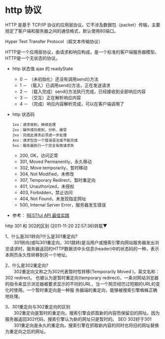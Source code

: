 # http 协议

HTTP 是基于 TCP/IP 协议的应用层协议。它不涉及数据包（packet）传输，主要规定了客户端和服务器之间的通信格式，默认使用80端口。

Hyper Text Transfer Protocol（超文本传输协议）
  
  HTTP是一个应用层协议，由请求和响应构成，是一个标准的客户端服务器模型。HTTP是一个无状态的协议。
  
  

* http 状态值  ajax 的 readyState  
  - 0 － （未初始化）还没有调用send()方法 
  - 1 － （载入）已调用send()方法，正在发送请求 
  - 2 － （载入完成）send()方法执行完成，已经接收到全部响应内容 
  - 3 － （交互）正在解析响应内容 
  - 4 － （完成）响应内容解析完成，可以在客户端调用了
  
* http 状态码
  ```
  1xx：请求收到，继续处理
  2xx：操作成功收到，分析、接受
  3xx：完成此请求必须进一步处理
  4xx：请求包含一个错误语法或不能完成
  5xx：服务器执行一个完全有效请求失
  ```
  - 200, OK，访问正常
  - 301, Moved Permanently，永久移动
  - 302, Move temporarily，暂时移动
  - 304, Not Modified，未修改
  - 307, Temporary Redirect，暂时重定向
  - 401, Unauthorized，未授权
  - 403, Forbidden，禁止访问
  - 404, Not Found，未发现指定网址
  - 500, Internal Server Error，服务器发生错误

- 参考： [RESTful API 最佳实践](https://juejin.im/entry/5bb9f0845188255c9f06cd3e)

http 301 和 302的区别 (2011-11-20 22:57:36)转载▼

1、什么是301转向?什么是301重定向?  
　　301转向(或叫301重定向，301跳转)是当用户或搜索引擎向网站服务器发出浏览请求时，服务器返回的HTTP数据流中头信息(header)中的状态码的一种，表示本网页永久性转移到另一个地址。

2、什么是302重定向?  
　　302重定向又称之为302代表暂时性转移(Temporarily Moved )，英文名称：302 redirect。 也被认为是暂时重定向(temporary redirect)，一条对网站浏览器的指令来显示浏览器被要求显示的不同的URL，当一个网页经历过短期的URL的变化时使用。一个暂时重定向是一种服 务器端的重定向，能够被搜索引擎蜘蛛正确地处理。

3、301重定向与302重定向的区别  
　　302重定向是暂时的重定向，搜索引擎会抓取新的内容而保留旧的网址。因为服务器返回302代码，搜索引擎认为新的网址只是暂时的。 SEO 302好于301  
　　301重定向是永久的重定向，搜索引擎在抓取新内容的同时也将旧的网址替换为重定向之后的网址。  
